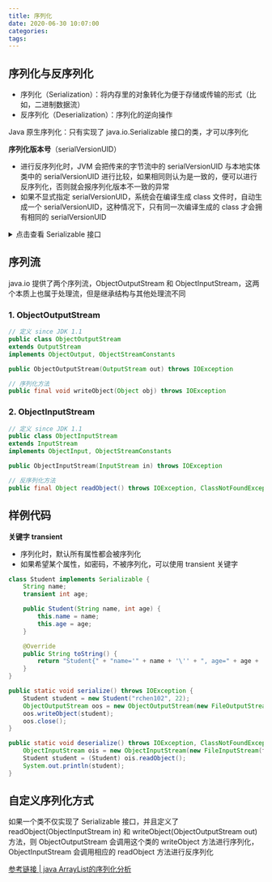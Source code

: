 ```yaml
---
title: 序列化
date: 2020-06-30 10:07:00
categories: 
tags:
---
```

## 序列化与反序列化
- 序列化（Serialization）：将内存里的对象转化为便于存储或传输的形式（比如，二进制数据流）
- 反序列化（Deserialization）：序列化的逆向操作

Java 原生序列化：只有实现了 java.io.Serializable 接口的类，才可以序列化

**序列化版本号**（serialVersionUID）
- 进行反序列化时，JVM 会把传来的字节流中的 serialVersionUID 与本地实体类中的 serialVersionUID 进行比较，如果相同则认为是一致的，便可以进行反序列化，否则就会报序列化版本不一致的异常
- 如果不显式指定 serialVersionUID，系统会在编译生成 class 文件时，自动生成一个 serialVersionUID，这种情况下，只有同一次编译生成的 class 才会拥有相同的 serialVersionUID

<details>
<summary>点击查看 Serializable 接口</summary>

```java
// since JDK 1.1 
// 没有方法，只是一个标记接口
public interface Serializable

private static final long serialVersionUID = -5809782578272943999L;
```

</details>

## 序列流
java.io 提供了两个序列流，ObjectOutputStream 和 ObjectInputStream，这两个本质上也属于处理流，但是继承结构与其他处理流不同

### 1. ObjectOutputStream
```java
// 定义 since JDK 1.1
public class ObjectOutputStream
extends OutputStream
implements ObjectOutput, ObjectStreamConstants

public ObjectOutputStream​(OutputStream out) throws IOException

// 序列化方法
public final void writeObject​(Object obj) throws IOException
```

### 2. ObjectInputStream
```java
// 定义 since JDK 1.1
public class ObjectInputStream
extends InputStream
implements ObjectInput, ObjectStreamConstants

public ObjectInputStream​(InputStream in) throws IOException

// 反序列化方法
public final Object readObject() throws IOException, ClassNotFoundException
```

## 样例代码
**关键字 transient**  
- 序列化时，默认所有属性都会被序列化
- 如果希望某个属性，如密码，不被序列化，可以使用 transient 关键字

```java
class Student implements Serializable {
    String name;
    transient int age;

    public Student(String name, int age) {
        this.name = name;
        this.age = age;
    }

    @Override
    public String toString() {
        return "Student{" + "name='" + name + '\'' + ", age=" + age + '}';
    }
}

public static void serialize() throws IOException {
    Student student = new Student("rchen102", 22);
    ObjectOutputStream oos = new ObjectOutputStream(new FileOutputStream(file));
    oos.writeObject(student);
    oos.close();
}

public static void deserialize() throws IOException, ClassNotFoundException {
    ObjectInputStream ois = new ObjectInputStream(new FileInputStream(file));
    Student student = (Student) ois.readObject();
    System.out.println(student);
}
```

## 自定义序列化方式
如果一个类不仅实现了 Serializable 接口，并且定义了 readObject(ObjectInputStream in) 和 writeObject(ObjectOutputStream out) 方法，则 ObjectOutputStream 会调用这个类的 writeObject 方法进行序列化，ObjectInputStream 会调用相应的 readObject 方法进行反序列化

[参考链接 | java ArrayList的序列化分析](https://www.cnblogs.com/vinozly/p/5171227.html)